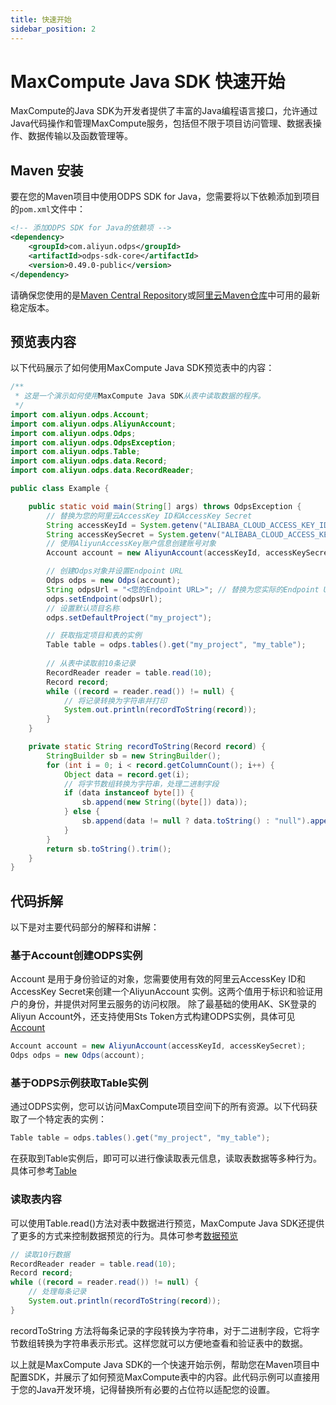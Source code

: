 ```yaml
---
title: 快速开始
sidebar_position: 2
---
```


# MaxCompute Java SDK 快速开始

MaxCompute的Java SDK为开发者提供了丰富的Java编程语言接口，允许通过Java代码操作和管理MaxCompute服务，包括但不限于项目访问管理、数据表操作、数据传输以及函数管理等。

## Maven 安装

要在您的Maven项目中使用ODPS SDK for Java，您需要将以下依赖添加到项目的`pom.xml`文件中：

```xml
<!-- 添加ODPS SDK for Java的依赖项 -->
<dependency>
    <groupId>com.aliyun.odps</groupId>
    <artifactId>odps-sdk-core</artifactId>
    <version>0.49.0-public</version>
</dependency>
```
请确保您使用的是[Maven Central Repository](https://mvnrepository.com/artifact/com.aliyun.odps/odps-sdk-core)或[阿里云Maven仓库](https://developer.aliyun.com/mvn/)中可用的最新稳定版本。


## 预览表内容

以下代码展示了如何使用MaxCompute Java SDK预览表中的内容：

```java
/**
 * 这是一个演示如何使用MaxCompute Java SDK从表中读取数据的程序。
 */
import com.aliyun.odps.Account;
import com.aliyun.odps.AliyunAccount;
import com.aliyun.odps.Odps;
import com.aliyun.odps.OdpsException;
import com.aliyun.odps.Table;
import com.aliyun.odps.data.Record;
import com.aliyun.odps.data.RecordReader;

public class Example {

    public static void main(String[] args) throws OdpsException {
        // 替换为您的阿里云AccessKey ID和AccessKey Secret
        String accessKeyId = System.getenv("ALIBABA_CLOUD_ACCESS_KEY_ID");
        String accessKeySecret = System.getenv("ALIBABA_CLOUD_ACCESS_KEY_SECRET");
        // 使用AliyunAccessKey账户信息创建账号对象
        Account account = new AliyunAccount(accessKeyId, accessKeySecret);

        // 创建Odps对象并设置Endpoint URL
        Odps odps = new Odps(account);
        String odpsUrl = "<您的Endpoint URL>"; // 替换为您实际的Endpoint URL
        odps.setEndpoint(odpsUrl);
        // 设置默认项目名称
        odps.setDefaultProject("my_project");

        // 获取指定项目和表的实例
        Table table = odps.tables().get("my_project", "my_table");
        
        // 从表中读取前10条记录
        RecordReader reader = table.read(10);
        Record record;
        while ((record = reader.read()) != null) {
            // 将记录转换为字符串并打印
            System.out.println(recordToString(record));
        }
    }

    private static String recordToString(Record record) {
        StringBuilder sb = new StringBuilder();
        for (int i = 0; i < record.getColumnCount(); i++) {
            Object data = record.get(i);
            // 将字节数组转换为字符串，处理二进制字段
            if (data instanceof byte[]) {
                sb.append(new String((byte[]) data));
            } else {
                sb.append(data != null ? data.toString() : "null").append("\t");
            }
        }
        return sb.toString().trim();
    }
}


```

## 代码拆解
以下是对主要代码部分的解释和讲解：

### 基于Account创建ODPS实例
Account 是用于身份验证的对象，您需要使用有效的阿里云AccessKey ID和AccessKey Secret来创建一个AliyunAccount 实例。这两个值用于标识和验证用户的身份，并提供对阿里云服务的访问权限。
除了最基础的使用AK、SK登录的Aliyun Account外，还支持使用Sts Token方式构建ODPS实例，具体可见[Account](api-reference/Account.md)
```java
Account account = new AliyunAccount(accessKeyId, accessKeySecret);
Odps odps = new Odps(account);
```
### 基于ODPS示例获取Table实例
通过ODPS实例，您可以访问MaxCompute项目空间下的所有资源。以下代码获取了一个特定表的实例：
```java
Table table = odps.tables().get("my_project", "my_table");
```
在获取到Table实例后，即可可以进行像读取表元信息，读取表数据等多种行为。具体可参考[Table](api-reference/Table.md)

### 读取表内容
可以使用Table.read()方法对表中数据进行预览，MaxCompute Java SDK还提供了更多的方式来控制数据预览的行为。具体可参考[数据预览](example-code/table-read.md)
```java
// 读取10行数据
RecordReader reader = table.read(10);
Record record;
while ((record = reader.read()) != null) {
    // 处理每条记录
    System.out.println(recordToString(record));
}
```
recordToString 方法将每条记录的字段转换为字符串，对于二进制字段，它将字节数组转换为字符串表示形式。这样您就可以方便地查看和验证表中的数据。

以上就是MaxCompute Java SDK的一个快速开始示例，帮助您在Maven项目中配置SDK，并展示了如何预览MaxCompute表中的内容。此代码示例可以直接用于您的Java开发环境，记得替换所有必要的占位符以适配您的设置。